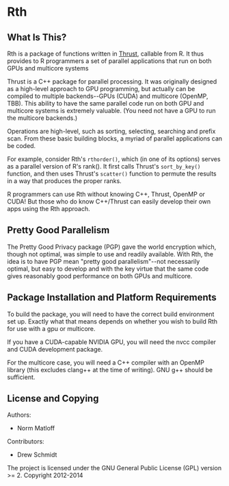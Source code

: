 Rth
===

## What Is This?

Rth is a package of functions written in 
[Thrust](https://thrust.github.io/), 
callable from R. It thus provides to R programmers a set of parallel 
applications that run on both GPUs and multicore systems

Thrust is a C++ package for parallel processing. It was originally designed as 
a high-level approach to GPU programming, but actually can be compiled to 
multiple backends--GPUs (CUDA) and multicore (OpenMP, TBB). This ability to 
have the same parallel code run on both GPU and multicore systems is extremely 
valuable. (You need not have a GPU to run the multicore backends.) 

Operations are high-level, such as sorting, selecting, searching and prefix 
scan. From these basic building blocks, a myriad of parallel applications can 
be coded.

For example, consider Rth's `rthorder()`, which (in one of its options) serves as 
a parallel version of R's rank(). It first calls Thrust's `sort_by_key()` 
function, and then uses Thrust's `scatter()` function to permute the results in a 
way that produces the proper ranks.

R programmers can use Rth without knowing C++, Thrust, OpenMP or CUDA! But those 
who do know C++/Thrust can easily develop their own apps using the Rth approach.



## Pretty Good Parallelism

The Pretty Good Privacy package (PGP) gave the world encryption which, though 
not optimal, was simple to use and readily available. With Rth, the idea is to 
have PGP mean "pretty good parallelism"--not necessarily optimal, but easy to 
develop and with the key virtue that the same code gives reasonably good 
performance on both GPUs and multicore.



## Package Installation and Platform Requirements

To build the package, you will need to have the correct build environment set
up.  Exactly what that means depends on whether you wish to build Rth for use
with a gpu or multicore.

If you have a CUDA-capable NVIDIA GPU, you will need the nvcc compiler and CUDA 
development package.

For the multicore case, you will need a C++ compiler with an OpenMP library 
(this excludes clang++ at the time of writing).  GNU g++ should be sufficient.



## License and Copying

Authors:

* Norm Matloff

Contributors:

* Drew Schmidt


The project is licensed under the GNU General Public License (GPL) 
version >= 2.  Copyright 2012-2014 
